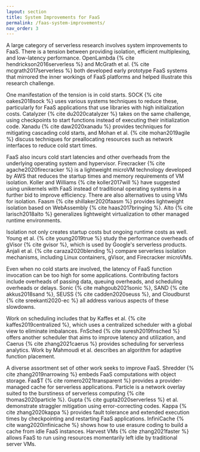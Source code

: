 ```yaml
---
layout: section
title: System Improvements for FaaS
permalink: /faas-system-improvements/
nav_order: 3
---
```


A large category of serverless research involves system improvements to FaaS.
There is a tension between providing isolation, efficient multiplexing, and low-latency performance.
OpenLambda {% cite hendrickson2016serverless %} and McGrath et al. {% cite mcgrath2017serverless %} both developed early prototype FaaS systems that mirrored the inner workings of FaaS platforms and helped illustrate this research challenge.

One manifestation of the tension is in cold starts.
SOCK {% cite oakes2018sock %} uses various systems techniques to reduce these, particularly for FaaS applications that use libraries with high initialization costs.
Catalyzer {% cite du2020catalyzer %} takes on the same challenge, using checkpoints to start functions instead of executing their initialization code.
Xanadu {% cite daw2020xanadu %} provides techniques for mitigating cascading cold starts, and Mohan et al. {% cite mohan2019agile %} discuss techniques for preallocating resources such as network interfaces to reduce cold start times.

FaaS also incurs cold start latencies and other overheads from the underlying operating system and hypervisor.
Firecracker {% cite agache2020firecracker %} is a lightweight microVM technology developed by AWS that reduces the startup times and memory requirements of VM isolation.
Koller and Williams {% cite koller2017will %} have suggested using unikernels with FaaS instead of traditional operating systems in a further bid to improve efficiency.
There are also alternatives to using VMs for isolation.
Faasm {% cite shillaker2020faasm %} provides lightweight isolation based on WebAssembly {% cite haas2017bringing %}.
Alto {% cite larisch2018alto %} generalizes lightweight virtualization to other managed runtime environments.

Isolation not only creates startup costs but ongoing runtime costs as well.
Young et al. {% cite young2019true %} study the performance overheads of gVisor {% cite gvisor %}, which is used by Google's serverless products.
Anjali et al. {% cite caraza2020blending %} compare serverless isolation mechanisms, including Linux containers, gVisor, and Firecracker microVMs.

Even when no cold starts are involved, the latency of FaaS function invocation can be too high for some applications.
Contributing factors include overheads of passing data, queuing overheads, and scheduling overheads or delays.
Sonic {% cite mahgoub2021sonic %}, SAND {% cite akkus2018sand %}, SEUSS {% cite cadden2020seuss %}, and Cloudburst {% cite sreekanti2020-ec %} all address various aspects of these slowdowns.

Work on scheduling includes that by Kaffes et al. {% cite kaffes2019centralized %}, which uses a centralized scheduler with a global view to eliminate imbalances.
FnSched {% cite suresh2019fnsched %} offers another scheduler that aims to improve latency and utilization, and Caerus {% cite zhang2021caerus %} provides scheduling for serverless analytics.
Work by Mahmoudi et al. describes an algorithm for adaptive function placement.

A diverse assortment set of other work seeks to improve FaaS.
Shredder {% cite zhang2019narrowing %} embeds FaaS computations with object storage.
Faa\$T {% cite romero2021transparent %} provides a provider-managed cache for serverless applications.
Particle is a network overlay suited to the burstiness of serverless computing {% cite thomas2020particle %}.
Gupta {% cite gupta2020serverless %} et al. demonstrate straggler mitigation using error-correcting codes.
Kappa {% cite zhang2020kappa %} provides fault tolerance and extended execution times by checkpointing and restarting FaaS applications.
InfiniCache {% cite wang2020infinicache %} shows how to use erasure coding to build a cache from idle FaaS instances.
Harvest VMs {% cite zhang2021faster %} allows FaaS to run using resources momentarily left idle by traditional server VMs.
